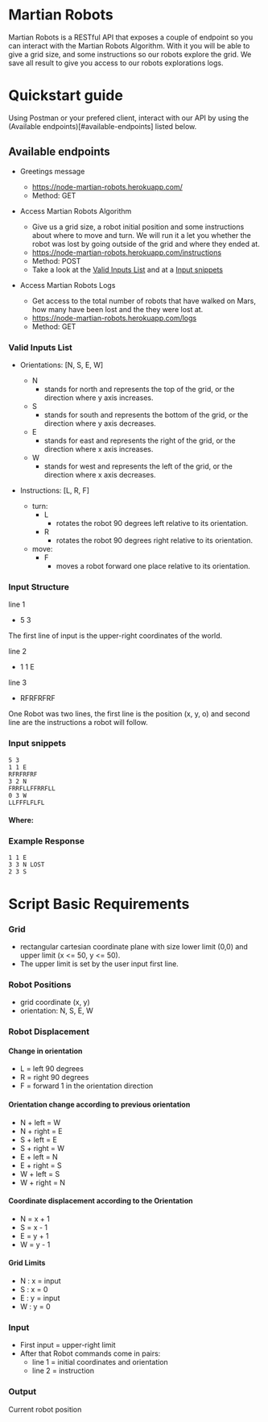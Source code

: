 # Martian Robots

Martian Robots is a RESTful API that exposes a couple of endpoint so you can interact with the Martian Robots Algorithm. With it you will be able to give a grid size, and some instructions so our robots explore the grid. We save all result to give you access to our robots explorations logs.

# Quickstart guide

Using Postman or your prefered client, interact with our API by using the (Available endpoints)[#available-endpoints] listed below.

## Available endpoints

- Greetings message

  - https://node-martian-robots.herokuapp.com/
  - Method: GET

- Access Martian Robots Algorithm

  - Give us a grid size, a robot initial position and some instructions about where to move and turn. We will run it a let you whether the robot was lost by going outside of the grid and where they ended at.
  - https://node-martian-robots.herokuapp.com/instructions
  - Method: POST
  - Take a look at the [Valid Inputs List](#valid-inputs-list) and at a [Input snippets](#input-snippets)

- Access Martian Robots Logs

  - Get access to the total number of robots that have walked on Mars, how many have been lost and the they were lost at.
  - https://node-martian-robots.herokuapp.com/logs
  - Method: GET

### Valid Inputs List

- Orientations: [N, S, E, W]

  - N
    - stands for north and represents the top of the grid, or the direction where y axis increases.
  - S
    - stands for south and represents the bottom of the grid, or the direction where y axis decreases.
  - E
    - stands for east and represents the right of the grid, or the direction where x axis increases.
  - W
    - stands for west and represents the left of the grid, or the direction where x axis decreases.

- Instructions: [L, R, F]
  - turn:
    - L
      - rotates the robot 90 degrees left relative to its orientation.
    - R
      - rotates the robot 90 degrees right relative to its orientation.
  - move:
    - F
      - moves a robot forward one place relative to its orientation.

### Input Structure

line 1

- 5 3

The first line of input is the upper-right coordinates of the world.

line 2

- 1 1 E

line 3

- RFRFRFRF

One Robot was two lines, the first line is the position (x, y, o) and second line are the instructions a robot will follow.

### Input snippets

```
5 3
1 1 E
RFRFRFRF
3 2 N
FRRFLLFFRRFLL
0 3 W
LLFFFLFLFL
```

#### Where:

### Example Response

```
1 1 E
3 3 N LOST
2 3 S
```

# Script Basic Requirements

### Grid

- rectangular cartesian coordinate plane with size lower limit (0,0) and upper limit (x <= 50, y <= 50).
- The upper limit is set by the user input first line.

### Robot Positions

- grid coordinate (x, y)
- orientation: N, S, E, W

### Robot Displacement

#### Change in orientation

- L = left 90 degrees
- R = right 90 degrees
- F = forward 1 in the orientation direction

#### Orientation change according to previous orientation

- N + left = W
- N + right = E
- S + left = E
- S + right = W
- E + left = N
- E + right = S
- W + left = S
- W + right = N

#### Coordinate displacement according to the Orientation

- N = x + 1
- S = x - 1
- E = y + 1
- W = y - 1

#### Grid Limits

- N : x = input
- S : x = 0
- E : y = input
- W : y = 0

### Input

- First input = upper-right limit
- After that Robot commands come in pairs:
  - line 1 = initial coordinates and orientation
  - line 2 = instruction

### Output

Current robot position
